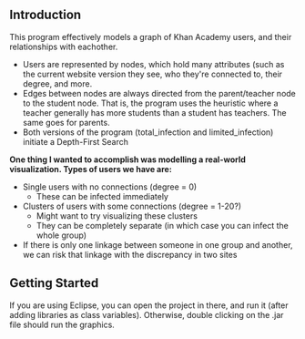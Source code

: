 ## Introduction

This program effectively models a graph of Khan Academy users, and their relationships with eachother. 
* Users are represented by nodes, which hold many attributes (such as the current website version they see, who they're connected to, their degree, and more.
* Edges between nodes are always directed from the parent/teacher node to the student node. That is, the program uses the heuristic where a teacher generally has more students than a student has teachers. The same goes for parents.
* Both versions of the program (total_infection and limited_infection) initiate a Depth-First Search 

**One thing I wanted to accomplish was modelling a real-world visualization. Types of users we have are:**
* Single users with no connections (degree = 0) 
    * These can be infected immediately
* Clusters of users with some connections (degree = 1-20?)
    * Might want to try visualizing these clusters
    * They can be completely separate (in which case you can infect the whole group)
* If there is only one linkage between someone in one group and another, 
 we can risk that linkage with the discrepancy in two sites

## Getting Started
If you are using Eclipse, you can open the project in there, and run it (after adding libraries as class variables).
Otherwise, double clicking on the .jar file should run the graphics. 
